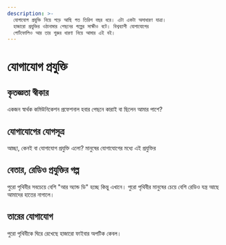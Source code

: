```yaml
---
description: >-
  যোগাযোগ প্রযুক্তি নিয়ে পড়ে আছি গত তিরিশ বছর ধরে। এটা একটা অসাধারণ যাত্রা।
  হাজারো প্রযুক্তির ওঠানামার পেছনের গল্পের সাক্ষীও বটে। বিশ্বব্যাপী যোগাযোগের
  পোর্টফোলিও আর তার শুরুর ধারণা নিয়ে আমার এই বই।
---
```


# যোগাযোগ প্রযুক্তি

## কৃতজ্ঞতা স্বীকার

একজন স্বার্থক কমিউনিকেশন প্রফেশনাল হবার পেছনে কারাই বা ছিলেন আমার পাশে?

## যোগাযোগের যোগসূত্র

আচ্ছা, কেনই বা যোগাযোগ প্রযুক্তি এলো? মানুষের যোগাযোগের মধ্যে এই প্রযুক্তির 

##  বেতার, রেডিও প্রযুক্তির গল্প

পুরো পৃথিবীর সবচেয়ে বেশি "আর অ্যান্ড ডি" হচ্ছে কিন্তু এখানে। পুরো পৃথিবীর মানুষের চেয়ে বেশি রেডিও যন্ত্র আছে আমাদের হাতের নাগালে। 

## তারের যোগাযোগ 

পুরো পৃথিবীকে ঘিরে রেখেছে হাজারো ফাইবার অপটিক কেবল। 



